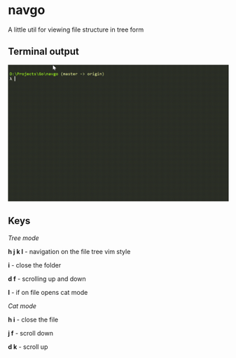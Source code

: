 # navgo

A little util for viewing file structure in tree form

## Terminal output

![Gif failed to load, but the output is cool, I promise](assets/dem.gif)

## Keys

_Tree mode_

**h j k l** - navigation on the file tree vim style

**i** - close the folder

**d f** - scrolling up and down

**l** - if on file opens cat mode

_Cat mode_

**h i** - close the file

**j f** - scroll down

**d k** - scroll up
